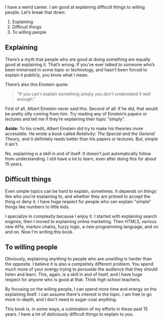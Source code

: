 I have a weird career. I am good at explaining difficult things to willing people. Let’s break that down:

1. Explaining
2. Difficult things
3. To willing people

## Explaining

There’s a myth that people who are good at doing something are equally good at explaining it. That’s wrong. If you’ve ever talked to someone who’s been immersed in some topic or technology, and hasn’t been forced to explain it publicly, you know what I mean.

There’s also this Einstein quote: 

> “If you can't explain something simply you don't understand it well enough.” 

First of all, Albert Einstein never said this. Second of all: if he did, that would be pretty silly coming from him. Try reading any of Einstein’s papers or lectures and tell me if they’re explaining their topic “simply”.

<aside>

**Aside:** To his credit, Albert Einstein did try to make his theories more accessible. He wrote a book called <em>Relativity: The Special and the General Theory</em>, and it definitely reads better than his papers or lectures. But, simple it ain't.

</aside>

No, explaining is a skill in and of itself. It doesn't just automatically follow from understanding. I still have a lot to learn, even after doing this for about 15 years.

## Difficult things

Even simple topics can be hard to explain, sometimes. It depends on things like who you're explaining to, and whether they are primed to accept the thing or deny it. I have huge respect for people who can explain "simple" things like numbers to little kids.

I specialize in complexity because I enjoy it. I started with explaining search engines, then I moved to explaining online marketing. Then HTML5, various new APIs, markov chains, fuzzy logic, a new programming language, and on and on. Now I'm writing this book.

## To willing people

Obviously, explaining _anything_ to people who are _unwilling_ is harder than the opposite. I believe it is also a completely different problem. You spend much more of your energy trying to _persuade_ the audience that they should listen and learn. This, again, is a skill in and of itself, and I have huge respect for anyone who is good at that. Think high school teachers.

By focusing on the willing people, I can spend more time and energy on the explaining itself. I can assume there's interest in the topic. I am free to go more in-depth, and I don't need to sugar-coat anything.

This book is, in some ways, a culmination of my efforts in these past 15 years. I have a lot of _deliciously_ difficult things to explain to you.
